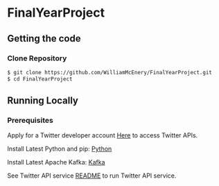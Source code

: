 # FinalYearProject

## Getting the code

### Clone Repository

```bash
$ git clone https://github.com/WilliamMcEnery/FinalYearProject.git
$ cd FinalYearProject
```

## Running Locally

### Prerequisites

Apply for a Twitter developer account [Here](https://developer.twitter.com/en/apply-for-access) to access Twitter APIs.

Install Latest Python and pip: [Python](https://www.python.org/downloads/)

Install Latest Apache Kafka: [Kafka](https://kafka.apache.org/downloads)

See Twitter API service [README](twitterApiService/README.md) to run Twitter API service.
